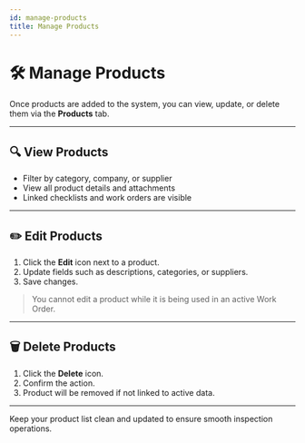 ```yaml
---
id: manage-products
title: Manage Products
---
```


# 🛠️ Manage Products

Once products are added to the system, you can view, update, or delete them via the **Products** tab.

---

## 🔍 View Products

- Filter by category, company, or supplier
- View all product details and attachments
- Linked checklists and work orders are visible

---

## ✏️ Edit Products

1. Click the **Edit** icon next to a product.
2. Update fields such as descriptions, categories, or suppliers.
3. Save changes.

> You cannot edit a product while it is being used in an active Work Order.

---

## 🗑️ Delete Products

1. Click the **Delete** icon.
2. Confirm the action.
3. Product will be removed if not linked to active data.

---

Keep your product list clean and updated to ensure smooth inspection operations.
